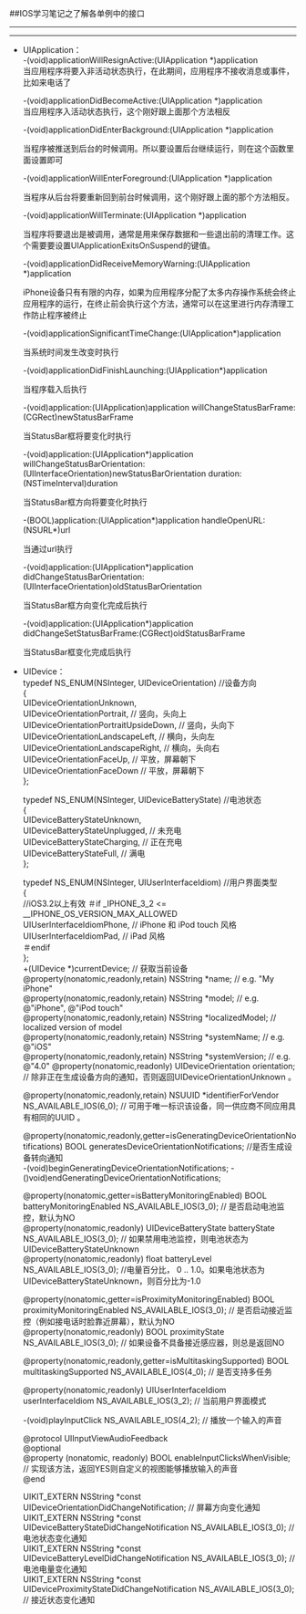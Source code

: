 ##IOS学习笔记之了解各单例中的接口

---
---

+ UIApplication：    
-(void)applicationWillResignActive:(UIApplication *)application   
    当应用程序将要入非活动状态执行，在此期间，应用程序不接收消息或事件，比如来电话了
	
	-(void)applicationDidBecomeActive:(UIApplication *)application   
	当应用程序入活动状态执行，这个刚好跟上面那个方法相反

	-(void)applicationDidEnterBackground:(UIApplication *)application

	当程序被推送到后台的时候调用。所以要设置后台继续运行，则在这个函数里面设置即可

	-(void)applicationWillEnterForeground:(UIApplication *)application

	当程序从后台将要重新回到前台时候调用，这个刚好跟上面的那个方法相反。

	-(void)applicationWillTerminate:(UIApplication *)application

	当程序将要退出是被调用，通常是用来保存数据和一些退出前的清理工作。这个需要要设置UIApplicationExitsOnSuspend的键值。

	-(void)applicationDidReceiveMemoryWarning:(UIApplication *)application

	iPhone设备只有有限的内存，如果为应用程序分配了太多内存操作系统会终止应用程序的运行，在终止前会执行这个方法，通常可以在这里进行内存清理工作防止程序被终止

	-(void)applicationSignificantTimeChange:(UIApplication*)application

	当系统时间发生改变时执行

	-(void)applicationDidFinishLaunching:(UIApplication*)application

	当程序载入后执行

	-(void)application:(UIApplication)application willChangeStatusBarFrame:(CGRect)newStatusBarFrame

	当StatusBar框将要变化时执行

	-(void)application:(UIApplication*)application willChangeStatusBarOrientation:
(UIInterfaceOrientation)newStatusBarOrientation duration:(NSTimeInterval)duration

	当StatusBar框方向将要变化时执行

	-(BOOL)application:(UIApplication*)application handleOpenURL:(NSURL*)url

	当通过url执行

	-(void)application:(UIApplication*)application didChangeStatusBarOrientation:(UIInterfaceOrientation)oldStatusBarOrientation

	当StatusBar框方向变化完成后执行

	-(void)application:(UIApplication*)application didChangeSetStatusBarFrame:(CGRect)oldStatusBarFrame

	当StatusBar框变化完成后执行
+ UIDevice：   
	typedef NS_ENUM(NSInteger, UIDeviceOrientation) //设备方向    
	{   
   	 	UIDeviceOrientationUnknown,   
    	UIDeviceOrientationPortrait,                   // 竖向，头向上   
    	UIDeviceOrientationPortraitUpsideDown,  // 竖向，头向下   
    	UIDeviceOrientationLandscapeLeft,         // 横向，头向左   
    	UIDeviceOrientationLandscapeRight,       // 横向，头向右    
    	UIDeviceOrientationFaceUp,                   // 平放，屏幕朝下   
    	UIDeviceOrientationFaceDown                // 平放，屏幕朝下   
	};   
 
	typedef NS_ENUM(NSInteger, UIDeviceBatteryState) //电池状态   
	{   
    	UIDeviceBatteryStateUnknown,    
    	UIDeviceBatteryStateUnplugged,   // 未充电    
    	UIDeviceBatteryStateCharging,     // 正在充电    
    	UIDeviceBatteryStateFull,             // 满电   
	}; 

	typedef NS_ENUM(NSInteger, UIUserInterfaceIdiom) //用户界面类型    
	{    
	//iOS3.2以上有效
		＃if _IPHONE_3_2 <= __IPHONE_OS_VERSION_MAX_ALLOWED    
    	UIUserInterfaceIdiomPhone,           // iPhone 和 iPod touch 风格    
    	UIUserInterfaceIdiomPad,              // iPad 风格    
		＃endif    
	};    
	+(UIDevice *)currentDevice; // 获取当前设备       
	@property(nonatomic,readonly,retain) NSString *name;                // e.g. "My iPhone"   
	@property(nonatomic,readonly,retain) NSString    *model;               // e.g. @"iPhone", @"iPod touch"   
	@property(nonatomic,readonly,retain) NSString    *localizedModel;    // localized version of model    
	@property(nonatomic,readonly,retain) NSString    *systemName;      // e.g. @"iOS"    
	@property(nonatomic,readonly,retain) NSString    *systemVersion;    // e.g. @"4.0"
	@property(nonatomic,readonly) UIDeviceOrientation orientation;       // 除非正在生成设备方向的通知，否则返回UIDeviceOrientationUnknown 。    

	@property(nonatomic,readonly,retain) NSUUID      *identifierForVendor NS_AVAILABLE_IOS(6_0);      // 可用于唯一标识该设备，同一供应商不同应用具有相同的UUID 。   

	@property(nonatomic,readonly,getter=isGeneratingDeviceOrientationNotifications) BOOL generatesDeviceOrientationNotifications; //是否生成设备转向通知    
	-(void)beginGeneratingDeviceOrientationNotifications; 
	-()void)endGeneratingDeviceOrientationNotifications;

	@property(nonatomic,getter=isBatteryMonitoringEnabled) BOOL batteryMonitoringEnabled NS_AVAILABLE_IOS(3_0);  // 是否启动电池监控，默认为NO     
	@property(nonatomic,readonly) UIDeviceBatteryState batteryState NS_AVAILABLE_IOS(3_0);  // 如果禁用电池监控，则电池状态为UIDeviceBatteryStateUnknown     
	@property(nonatomic,readonly) float batteryLevel NS_AVAILABLE_IOS(3_0);  //电量百分比， 0 .. 1.0。如果电池状态为UIDeviceBatteryStateUnknown，则百分比为-1.0   

	@property(nonatomic,getter=isProximityMonitoringEnabled) BOOL proximityMonitoringEnabled NS_AVAILABLE_IOS(3_0); // 是否启动接近监控（例如接电话时脸靠近屏幕），默认为NO    
	@property(nonatomic,readonly)  BOOL proximityState NS_AVAILABLE_IOS(3_0);  // 如果设备不具备接近感应器，则总是返回NO      

	@property(nonatomic,readonly,getter=isMultitaskingSupported) BOOL multitaskingSupported NS_AVAILABLE_IOS(4_0); // 是否支持多任务

	@property(nonatomic,readonly) UIUserInterfaceIdiom userInterfaceIdiom NS_AVAILABLE_IOS(3_2); // 当前用户界面模式

	-(void)playInputClick NS_AVAILABLE_IOS(4_2);  // 播放一个输入的声音


	@protocol UIInputViewAudioFeedback     
	@optional    
	@property (nonatomic, readonly) BOOL enableInputClicksWhenVisible; // 实现该方法，返回YES则自定义的视图能够播放输入的声音    
	@end

	UIKIT_EXTERN NSString *const UIDeviceOrientationDidChangeNotification; // 屏幕方向变化通知    
	UIKIT_EXTERN NSString *const UIDeviceBatteryStateDidChangeNotification   NS_AVAILABLE_IOS(3_0); // 电池状态变化通知    
	UIKIT_EXTERN NSString *const UIDeviceBatteryLevelDidChangeNotification   NS_AVAILABLE_IOS(3_0); // 电池电量变化通知     
	UIKIT_EXTERN NSString *const UIDeviceProximityStateDidChangeNotification NS_AVAILABLE_IOS(3_0); // 接近状态变化通知   